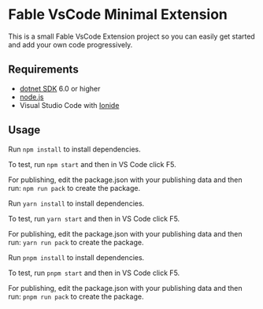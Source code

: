 # Fable VsCode Minimal Extension

This is a small Fable VsCode Extension project so you can easily get started and add your own code progressively.

## Requirements

* [dotnet SDK](https://www.microsoft.com/net/download/core) 6.0 or higher
* [node.js](https://nodejs.org)
* Visual Studio Code with [Ionide](http://ionide.io/)

## Usage

<!--#if (packageManeger == "npm") -->
Run `npm install` to install dependencies.

To test, run `npm start` and then in VS Code click F5.

For publishing, edit the package.json with your publishing data and then run: `npm run pack` to create the package.

<!--#elseif (packageManeger == "yarn") -->
Run `yarn install` to install dependencies.

To test, run `yarn start` and then in VS Code click F5.

For publishing, edit the package.json with your publishing data and then run: `yarn run pack` to create the package.

<!--#elseif (packageManeger == "pnpm") -->
Run `pnpm install` to install dependencies.

To test, run `pnpm start` and then in VS Code click F5.

For publishing, edit the package.json with your publishing data and then run: `pnpm run pack` to create the package.

<!--#endif -->
